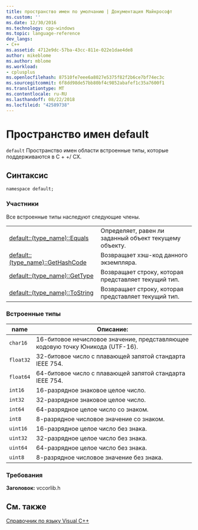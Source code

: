 ```yaml
---
title: пространство имен по умолчанию | Документация Майкрософт
ms.custom: ''
ms.date: 12/30/2016
ms.technology: cpp-windows
ms.topic: language-reference
dev_langs:
- C++
ms.assetid: 4712e9dc-57ba-43cc-811e-022e1dae4de8
author: mikeblome
ms.author: mblome
ms.workload:
- cplusplus
ms.openlocfilehash: 87510fe7eee6a8027e5375f82f2b6ce7bf74ec3c
ms.sourcegitcommit: 6f8dd98de57bb80bf4c9852abafef1c35a7600f1
ms.translationtype: MT
ms.contentlocale: ru-RU
ms.lasthandoff: 08/22/2018
ms.locfileid: "42589738"
---
```

# <a name="default-namespace"></a>Пространство имен default
`default` Пространство имен области встроенные типы, которые поддерживаются в C + +/ CX.  
  
## <a name="syntax"></a>Синтаксис  
  
```  
namespace default;  
```  
  
### <a name="members"></a>Участники  
 Все встроенные типы наследуют следующие члены.  
  
|||  
|-|-|  
|[default::(type_name)::Equals](../cppcx/default-type-name-equals-method.md)|Определяет, равен ли заданный объект текущему объекту.|  
|[default::(type_name)::GetHashCode](../cppcx/default-type-name-gethashcode-method.md)|Возвращает хэш-код данного экземпляра.|  
|[default::(type_name)::GetType](../cppcx/default-type-name-gettype-method.md)|Возвращает строку, которая представляет текущий тип.|  
|[default::(type_name)::ToString](../cppcx/default-type-name-tostring-method.md)|Возвращает строку, которая представляет текущий тип.|  
  
### <a name="built-in-types"></a>Встроенные типы  
  
|name|Описание:|  
|----------|-----------------|  
|`char16`|16-битовое нечисловое значение, представляющее кодовую точку Юникода (UTF-16).|  
|`float32`|32-битовое число с плавающей запятой стандарта IEEE 754.|  
|`float64`|64-битовое число с плавающей запятой стандарта IEEE 754.|  
|`int16`|16-разрядное знаковое целое число.|  
|`int32`|32-разрядное знаковое целое число.|  
|`int64`|64-разрядное целое число со знаком.|  
|`int8`|8-разрядное числовое значение со знаком.|  
|`uint16`|16-разрядное целое число без знака.|  
|`uint32`|32-разрядное целое число без знака.|  
|`uint64`|64-разрядное целое число без знака.|  
|`uint8`|8-разрядное числовое значение без знака.|  
  
### <a name="requirements"></a>Требования  
 **Заголовок:** vccorlib.h  
  
## <a name="see-also"></a>См. также  
 [Справочник по языку Visual C++](../cppcx/visual-c-language-reference-c-cx.md)